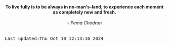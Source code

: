 
<div align="center"><b><span>To live fully is to be always in no-man's-land, to experience each moment as completely new and fresh.</span></b><br><br><i> - Pema Chodron</i></div>
<br><br><kbd>Last updated:Thu Oct 10 12:13:16 2024</kbd>